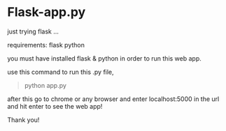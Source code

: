 # Flask-app.py
just trying flask ...

requirements:
flask
python

you must have installed flask & python in order to run this web app.

use this command to run this .py file, 
> python app.py

after this go to chrome or any browser and enter localhost:5000 in the url and hit enter to see the web app!



Thank you!
